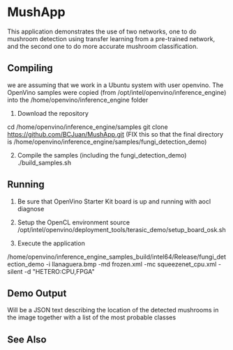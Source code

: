 # MushApp

This application demonstrates the use of two networks, one to do mushroom detection using transfer learning from
a pre-trained network, and the second one to do more accurate mushroom classification.

## Compiling 

we are assuming that we work in a Ubuntu system with user openvino.
The OpenVino samples were copied (from /opt/intel/openvino/inference_engine) into the /home/openvino/inference_engine folder

1) Download the repository 

cd /home/openvino/inference_engine/samples
git clone https://github.com/BCJuan/MushApp.git (FIX this so that the final directory is /home/openvino/inference_engine/samples/fungi_detection_demo)

2) Compile the samples (including the fungi_detection_demo)
./build_samples.sh



## Running

1) Be sure that OpenVino Starter Kit board is up and running with aocl diagnose
   
2) Setup the OpenCL environment
 source /opt/intel/openvino/deployment_tools/terasic_demo/setup_board_osk.sh

3) Execute the application

/home/openvino/inference_engine_samples_build/intel64/Release/fungi_detection_demo -i llanaguera.bmp -md frozen.xml -mc squeezenet_cpu.xml -silent -d "HETERO:CPU,FPGA"


## Demo Output

Will be a JSON text describing the location of the detected mushrooms in the image together with a 
list of the most probable classes

## See Also

